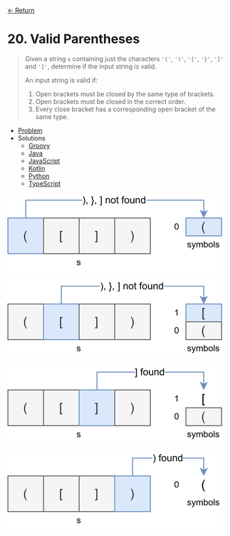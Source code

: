 [&larr; Return](https://hanggrian.github.io/grind-leetcode/)

# 20. Valid Parentheses

> Given a string `s` containing just the characters `'('`, `')'`, `'{'`, `'}'`,
  `'['` and `']'`, determine if the input string is valid.
>
> An input string is valid if:
>
> 1.  Open brackets must be closed by the same type of brackets.
> 1.  Open brackets must be closed in the correct order.
> 1.  Every close bracket has a corresponding open bracket of the same type.

- [Problem](https://leetcode.com/problems/valid-parentheses/)
- Solutions
  - [Groovy](https://github.com/hanggrian/grind-leetcode/blob/main/groovy/src/main/groovy/problems1_100/ValidParentheses.groovy)
  - [Java](https://github.com/hanggrian/grind-leetcode/blob/main/java/src/main/java/problems1_100/ValidParentheses.java)
  - [JavaScript](https://github.com/hanggrian/grind-leetcode/blob/main/javascript/src/problems1_100/valid-parentheses.js)
  - [Kotlin](https://github.com/hanggrian/grind-leetcode/blob/main/kotlin/src/main/kotlin/problems1_100/ValidParentheses.kt)
  - [Python](https://github.com/hanggrian/grind-leetcode/blob/main/python/src/problems1_100/valid_parentheses.py)
  - [TypeScript](https://github.com/hanggrian/grind-leetcode/blob/main/typescript/src/problems1_100/valid-parentheses.ts)

![](https://github.com/hanggrian/grind-leetcode/raw/assets/problems1_100/valid-parentheses1.svg)

![](https://github.com/hanggrian/grind-leetcode/raw/assets/problems1_100/valid-parentheses2.svg)

![](https://github.com/hanggrian/grind-leetcode/raw/assets/problems1_100/valid-parentheses3.svg)

![](https://github.com/hanggrian/grind-leetcode/raw/assets/problems1_100/valid-parentheses4.svg)
